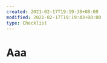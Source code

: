 ```yaml
---
created: 2021-02-17T19:19:38+08:00
modified: 2021-02-17T19:19:43+08:00
type: Checklist
---
```


# Aaa

